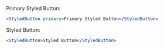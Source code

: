 Primary Styled Button:

```jsx
<StyledButton primary>Primary Styled Button</StyledButton>
```

Styled Button:

```jsx
<StyledButton>Styled Button</StyledButton>
```
